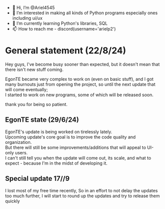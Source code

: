 - 👋 Hi, I’m @Ariel4545  
- 👀 I’m interested in making all kinds of Python programs especially ones including ui/ux  
- 🌱 I’m currently learning Python's libraries, SQL  
- 📫 How to reach me - discord(username='arielp2')

# General statement (22/8/24)  
Hey guys, I've become busy sooner than expected, but it doesn't mean that there isn't new stuff coming.  

EgonTE became very complex to work on (even on basic stuff), and I got many burnouts just from opening the project, so until the next update that will come eventually;  
I started to work on new programs, some of which will be released soon.  

thank you for being so patient.  

## EgonTE state (29/6/24)  
EgonTE's update is being worked on tirelessly lately.  
Upcoming update's core goal is to improve the code quality and organization.  
But there will still be some improvements/additions that will appeal to UI-only users.  
I can't still tell you when the update will come out, its scale, and what to expect - because I'm in the midst of developing it.  

## Special update 17//9  
I lost most of my free time recently,
So in an effort to not delay the updates too much further, I will start to round up the updates and try to release them quickly  

<!---
Ariel4545/Ariel4545 is a ✨ special ✨ repository because its `README.md` (this file) appears on your GitHub profile.
You can click the Preview link to take a look at your changes.
--->
